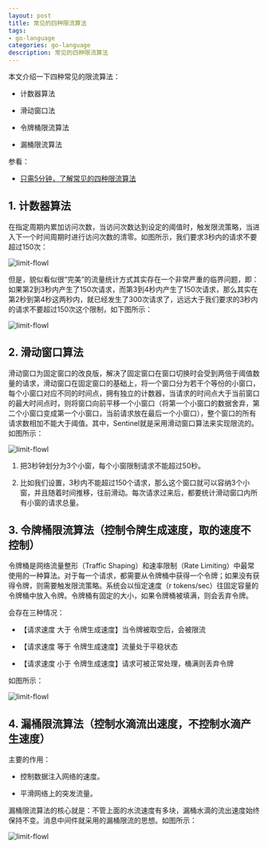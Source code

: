 ```yaml
---
layout: post
title: 常见的四种限流算法
tags:
- go-language
categories: go-language
description: 常见的四种限流算法
---
```



本文介绍一下四种常见的限流算法：

- 计数器算法

- 滑动窗口法

- 令牌桶限流算法

- 漏桶限流算法


参看：

- [只需5分钟，了解常见的四种限流算法](https://baijiahao.baidu.com/s?id=1774745070951278024)



<!-- more -->


## 1. 计数器算法

在指定周期内累加访问次数，当访问次数达到设定的阈值时，触发限流策略，当进入下一个时间周期时进行访问次数的清零。如图所示，我们要求3秒内的请求不要超过150次：

![limit-flowl](https://ivanzz1001.github.io/records/assets/img/go/limit-flow/limit-flow-counter.webp)

但是，貌似看似很“完美”的流量统计方式其实存在一个非常严重的临界问题，即：如果第2到3秒内产生了150次请求，而第3到4秒内产生了150次请求，那么其实在第2秒到第4秒这两秒内，就已经发生了300次请求了，远远大于我们要求的3秒内的请求不要超过150次这个限制，如下图所示：

![limit-flowl](https://ivanzz1001.github.io/records/assets/img/go/limit-flow/limit-flow-counter-2.webp)

## 2. 滑动窗口算法
滑动窗口为固定窗口的改良版，解决了固定窗口在窗口切换时会受到两倍于阈值数量的请求，滑动窗口在固定窗口的基础上，将一个窗口分为若干个等份的小窗口，每个小窗口对应不同的时间点，拥有独立的计数器，当请求的时间点大于当前窗口的最大时间点时，则将窗口向前平移一个小窗口（将第一个小窗口的数据舍弃，第二个小窗口变成第一个小窗口，当前请求放在最后一个小窗口），整个窗口的所有请求数相加不能大于阈值。其中，Sentinel就是采用滑动窗口算法来实现限流的。如图所示：

![limit-flowl](https://ivanzz1001.github.io/records/assets/img/go/limit-flow/limit-flow-window.webp)


1) 把3秒钟划分为3个小窗，每个小窗限制请求不能超过50秒。

2) 比如我们设置，3秒内不能超过150个请求，那么这个窗口就可以容纳3个小窗，并且随着时间推移，往前滑动。每次请求过来后，都要统计滑动窗口内所有小窗的请求总量。

## 3. 令牌桶限流算法（控制令牌生成速度，取的速度不控制）
令牌桶是网络流量整形（Traffic Shaping）和速率限制（Rate Limiting）中最常使用的一种算法。对于每一个请求，都需要从令牌桶中获得一个令牌；如果没有获得令牌，则需要触发限流策略。系统会以恒定速度（r tokens/sec）往固定容量的令牌桶中放入令牌。令牌桶有固定的大小，如果令牌桶被填满，则会丢弃令牌。

会存在三种情况：

- 【请求速度 大于 令牌生成速度】当令牌被取空后，会被限流

- 【请求速度 等于 令牌生成速度】流量处于平稳状态

- 【请求速度 小于 令牌生成速度】请求可被正常处理，桶满则丢弃令牌

如图所示：


![limit-flowl](https://ivanzz1001.github.io/records/assets/img/go/limit-flow/limit-flow-token.webp)


## 4. 漏桶限流算法（控制水滴流出速度，不控制水滴产生速度）
主要的作用：

- 控制数据注入网络的速度。

- 平滑网络上的突发流量。

漏桶限流算法的核心就是：不管上面的水流速度有多块，漏桶水滴的流出速度始终保持不变。消息中间件就采用的漏桶限流的思想。如图所示：

![limit-flowl](https://ivanzz1001.github.io/records/assets/img/go/limit-flow/limit-flow-bucket.webp)
<br />
<br />
<br />

